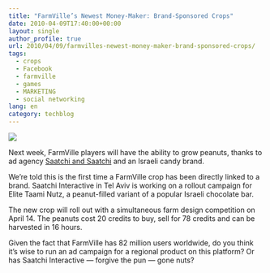 ```yaml
---
title: "FarmVille’s Newest Money-Maker: Brand-Sponsored Crops"
date: 2010-04-09T17:40:00+00:00
layout: single
author_profile: true
url: 2010/04/09/farmvilles-newest-money-maker-brand-sponsored-crops/
tags:
  - crops
  - Facebook
  - farmville
  - games
  - MARKETING
  - social networking
lang: en
category: techblog
---
```

[![](http://3.bp.blogspot.com/_vaUVXcmC3OI/S79fJA9oYqI/AAAAAAAAB2s/jk3IvzNVIIQ/s1600/farmville-peanuts.jpg)](http://3.bp.blogspot.com/_vaUVXcmC3OI/S79fJA9oYqI/AAAAAAAAB2s/jk3IvzNVIIQ/s1600/farmville-peanuts.jpg)

Next week, FarmVille players will have the ability to grow peanuts, thanks to ad agency [Saatchi and Saatchi](http://www.saatchi.com/) and an Israeli candy brand.

We’re told this is the first time a FarmVille crop has been directly linked to a brand. Saatchi Interactive in Tel Aviv is working on a rollout campaign for Elite Taami Nutz, a peanut-filled variant of a popular Israeli chocolate bar.

The new crop will roll out with a simultaneous farm design competition on April 14. The peanuts cost 20 credits to buy, sell for 78 credits and can be harvested in 16 hours.

Given the fact that FarmVille has 82 million users worldwide, do you think it’s wise to run an ad campaign for a regional product on this platform? Or has Saatchi Interactive — forgive the pun — gone nuts?